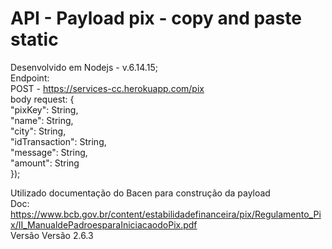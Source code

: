 # API - Payload pix - copy and paste static

Desenvolvido em Nodejs - v.6.14.15;<br>
Endpoint:<br>
POST - https://services-cc.herokuapp.com/pix<br>
body request: {<br>
  "pixKey": String,<br>
  "name": String,<br>
  "city": String,<br>
  "idTransaction": String,<br>
  "message": String,<br>
  "amount": String<br>
});<br>

Utilizado documentação do Bacen para construção da payload<br>
Doc: https://www.bcb.gov.br/content/estabilidadefinanceira/pix/Regulamento_Pix/II_ManualdePadroesparaIniciacaodoPix.pdf<br>
Versão Versão 2.6.3

